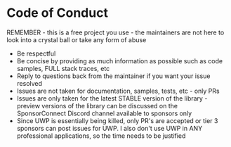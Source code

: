 # Code of Conduct

REMEMBER - this is a free project you use - the maintainers are not here to look into a crystal ball or take any form of abuse

* Be respectful
* Be concise by providing as much information as possible such as code samples, FULL stack traces, etc 
* Reply to questions back from the maintainer if you want your issue resolved
* Issues are not taken for documentation, samples, tests, etc - only PRs
* Issues are only taken for the latest STABLE version of the library - preview versions of the library can be discussed on the SponsorConnect Discord channel available to sponsors only
* Since UWP is essentially being killed, only PR's are accepted or tier 3 sponsors can post issues for UWP.  I also don't use UWP in ANY professional applications, so the time needs to be justified